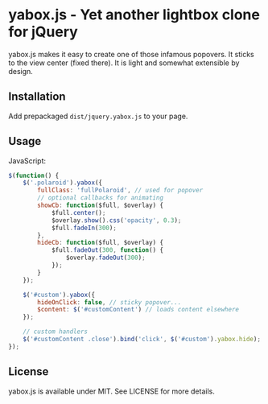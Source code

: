 # yabox.js - Yet another lightbox clone for jQuery

yabox.js makes it easy to create one of those infamous popovers. It sticks to the view center (fixed there). It is light and somewhat extensible by design.

## Installation

Add prepackaged `dist/jquery.yabox.js` to your page.

## Usage

JavaScript:

```js
$(function() {
    $('.polaroid').yabox({
        fullClass: 'fullPolaroid', // used for popover
        // optional callbacks for animating
        showCb: function($full, $overlay) {
            $full.center();
            $overlay.show().css('opacity', 0.3);
            $full.fadeIn(300);
        },
        hideCb: function($full, $overlay) {
            $full.fadeOut(300, function() {
                $overlay.fadeOut(300);
            });
        }
    });

    $('#custom').yabox({
        hideOnClick: false, // sticky popover...
        $content: $('#customContent') // loads content elsewhere
    });

    // custom handlers
    $('#customContent .close').bind('click', $('#custom').yabox.hide);
});
```

## License

yabox.js is available under MIT. See LICENSE for more details.
